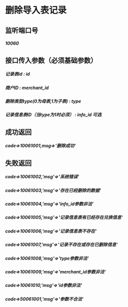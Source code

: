 # 删除导入表记录
## 监听端口号
##### *10060*
## 接口传入参数（必须基础参数）
##### **记录表id** : *id*
##### **商户ID** : *merchant_id* 
##### **删除类型type(0为母表,1为子表)** : *type* 
##### **记录信息表ID（当type为1时必须）** : *info_id* 可选


## 成功返回
##### **code=>10061001,msg=>'删除成功'**

## 失败返回
##### **code=>10061002,'msg'=>'系统错误'**
##### **code=>10061003,'msg'=>'存在已经删除的数据'**
##### **code=>10061004,'msg'=>'info_id参数非法'**
##### **code=>10061005,'msg'=>'记录信息表有已经存在兑换信息'**
##### **code=>10061006,'msg'=>'记录信息表不存在'**
##### **code=>10061007,'msg'=>'记录不存在或存在已删除信息'**
##### **code=>10061008,'msg'=>'type参数非法'**
##### **code=>10061009,'msg'=>'merchant_id参数非法'**
##### **code=>10061010,'msg'=>'id参数非法'**
##### **code=>50061001,'msg'=>'参数不合法'**